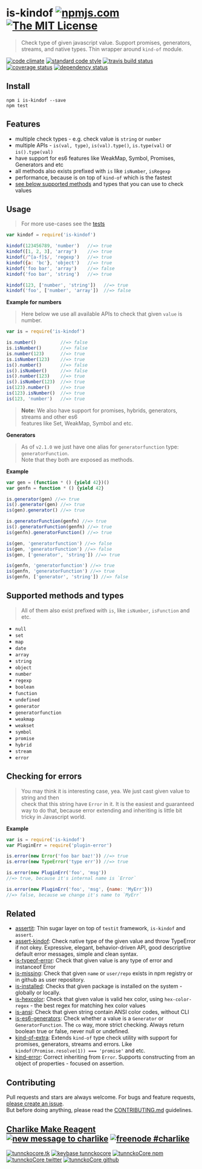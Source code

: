 # is-kindof [![npmjs.com][npmjs-img]][npmjs-url] [![The MIT License][license-img]][license-url] 

> Check type of given javascript value. Support promises, generators, streams, and native types. Thin wrapper around `kind-of` module.

[![code climate][codeclimate-img]][codeclimate-url] [![standard code style][standard-img]][standard-url] [![travis build status][travis-img]][travis-url] [![coverage status][coveralls-img]][coveralls-url] [![dependency status][david-img]][david-url]


## Install
```
npm i is-kindof --save
npm test
```


## Features
- multiple check types - e.g. check value is `string` or `number`
- multiple APIs - `is(val, type)`, `is(val).type()`, `is.type(val)` or `is().type(val)`
- have support for es6 features like WeakMap, Symbol, Promises, Generators and etc
- all methods also exists prefixed with `is` like `isNumber`, `isRegexp`
- performance, because is on top of `kind-of` which is the fastest
- [see below supported methods](https://github.com/tunnckoCore/is-kindof#supported-methods-and-types) and types that you can use to check values


## Usage
> For more use-cases see the [tests](./test.js)

```js
var kindof = require('is-kindof')

kindof(123456789, 'number')   //=> true
kindof([1, 2, 3], 'array')    //=> true 
kindof(/^[a-f]$/, 'regexp')   //=> true 
kindof({a: 'bc'}, 'object')   //=> true 
kindof('foo bar', 'array')    //=> false 
kindof('foo bar', 'string')   //=> true

kindof(123, ['number', 'string'])   //=> true
kindof('foo', ['number', 'array'])  //=> false
```

**Example for numbers**
> Here below we use all available APIs to check that given `value` is number.

```js
var is = require('is-kindof')

is.number()         //=> false
is.isNumber()       //=> false
is.number(123)      //=> true
is.isNumber(123)    //=> true
is().number()       //=> false
is().isNumber()     //=> false
is().number(123)    //=> true
is().isNumber(123)  //=> true
is(123).number()    //=> true
is(123).isNumber()  //=> true
is(123, 'number')   //=> true
```

> **Note:** We also have support for promises, hybrids, generators, streams and other es6  
features like Set, WeakMap, Symbol and etc.

**Generators**
> As of `v2.1.0` we just have one alias for `generatorfunction` type: `generatorFunction`.  
Note that they both are exposed as methods.

**Example**

```js
var gen = (function * () {yield 42})()
var genfn = function * () {yield 42}

is.generator(gen) //=> true
is().generator(gen) //=> true
is(gen).generator() //=> true

is.generatorFunction(genfn) //=> true
is().generatorFunction(genfn) //=> true
is(genfn).generatorFunction() //=> true

is(gen, 'generatorfunction') //=> false
is(gen, 'generatorFunction') //=> false
is(gen, ['generator', 'string']) //=> true

is(genfn, 'generatorfunction') //=> true
is(genfn, 'generatorFunction') //=> true
is(genfn, ['generator', 'string']) //=> false
```


## Supported methods and types
> All of them also exist prefixed with `is`, like `isNumber`, `isFunction` and etc.

- `null`
- `set`
- `map`
- `date`
- `array`
- `string`
- `object`
- `number`
- `regexp`
- `boolean`
- `function`
- `undefined`
- `generator`
- `generatorfunction`
- `weakmap`
- `weakset`
- `symbol`
- `promise`
- `hybrid`
- `stream`
- `error`


## Checking for errors
> You may think it is interesting case, yea. We just cast given value to string and then  
check that this string have `Error` in it. It is the easiest and guaranteed way to do that,
because error extending and inheriting is little bit tricky in Javascript world.

**Example**

```js
var is = require('is-kindof')
var PluginErr = require('plugin-error')

is.error(new Error('foo bar baz!')) //=> true
is.error(new TypeError('type err')) //=> true

is.error(new PluginErr('foo', 'msg'))
//=> true, because it's internal name is `Error`

is.error(new PluginErr('foo', 'msg', {name: 'MyErr'}))
//=> false, because we change it's name to `MyErr`
```


## Related
- [assertit](https://github.com/tunnckoCore/assertit): Thin sugar layer on top of `testit` framework, `is-kindof` and `assert`.
- [assert-kindof](https://github.com/tunnckoCore/assert-kindof): Check native type of the given value and throw TypeError if not okey. Expressive, elegant, behavior-driven API, good descriptive default error messages, simple and clean syntax.
- [is-typeof-error](https://github.com/tunnckocore/is-typeof-error): Check that given value is any type of error and instanceof Error
- [is-missing](https://github.com/tunnckocore/is-missing): Check that given `name` or `user/repo` exists in npm registry or in github as user repository.
- [is-installed](https://github.com/tunnckoCore/is-installed): Checks that given package is installed on the system - globally or locally.
- [is-hexcolor](https://github.com/tunnckocore/is-hexcolor): Check that given value is valid hex color, using `hex-color-regex` - the best regex for matching hex color values
- [is-ansi](https://github.com/tunnckocore/is-ansi): Check that given string contain ANSI color codes, without CLI
- [is-es6-generators](https://github.com/tunnckocore/is-es6-generators): Check whether a value is a `Generator` or `GeneratorFunction`. The `co` way, more strict checking. Always return boolean true or false, never null or undefined.
- [kind-of-extra](https://github.com/tunnckocore/kind-of-extra): Extends `kind-of` type check utility with support for promises, generators, streams and errors. Like `kindof(Promise.resolve(1)) === 'promise'` and etc.
- [kind-error](https://github.com/tunnckocore/kind-error): Correct inheriting from `Error`. Supports constructing from an object of properties - focused on assertion.


## Contributing
Pull requests and stars are always welcome. For bugs and feature requests, [please create an issue](https://github.com/tunnckoCore/is-kindof/issues/new).  
But before doing anything, please read the [CONTRIBUTING.md](./CONTRIBUTING.md) guidelines.


## [Charlike Make Reagent](http://j.mp/1stW47C) [![new message to charlike][new-message-img]][new-message-url] [![freenode #charlike][freenode-img]][freenode-url]

[![tunnckocore.tk][author-www-img]][author-www-url] [![keybase tunnckocore][keybase-img]][keybase-url] [![tunnckoCore npm][author-npm-img]][author-npm-url] [![tunnckoCore twitter][author-twitter-img]][author-twitter-url] [![tunnckoCore github][author-github-img]][author-github-url]


[npmjs-url]: https://www.npmjs.com/package/is-kindof
[npmjs-img]: https://img.shields.io/npm/v/is-kindof.svg?label=is-kindof

[license-url]: https://github.com/tunnckoCore/is-kindof/blob/master/LICENSE.md
[license-img]: https://img.shields.io/badge/license-MIT-blue.svg


[codeclimate-url]: https://codeclimate.com/github/tunnckoCore/is-kindof
[codeclimate-img]: https://img.shields.io/codeclimate/github/tunnckoCore/is-kindof.svg

[travis-url]: https://travis-ci.org/tunnckoCore/is-kindof
[travis-img]: https://img.shields.io/travis/tunnckoCore/is-kindof.svg

[coveralls-url]: https://coveralls.io/r/tunnckoCore/is-kindof
[coveralls-img]: https://img.shields.io/coveralls/tunnckoCore/is-kindof.svg

[david-url]: https://david-dm.org/tunnckoCore/is-kindof
[david-img]: https://img.shields.io/david/tunnckoCore/is-kindof.svg

[standard-url]: https://github.com/feross/standard
[standard-img]: https://img.shields.io/badge/code%20style-standard-brightgreen.svg


[author-www-url]: http://www.tunnckocore.tk
[author-www-img]: https://img.shields.io/badge/www-tunnckocore.tk-fe7d37.svg

[keybase-url]: https://keybase.io/tunnckocore
[keybase-img]: https://img.shields.io/badge/keybase-tunnckocore-8a7967.svg

[author-npm-url]: https://www.npmjs.com/~tunnckocore
[author-npm-img]: https://img.shields.io/badge/npm-~tunnckocore-cb3837.svg

[author-twitter-url]: https://twitter.com/tunnckoCore
[author-twitter-img]: https://img.shields.io/badge/twitter-@tunnckoCore-55acee.svg

[author-github-url]: https://github.com/tunnckoCore
[author-github-img]: https://img.shields.io/badge/github-@tunnckoCore-4183c4.svg

[freenode-url]: http://webchat.freenode.net/?channels=charlike
[freenode-img]: https://img.shields.io/badge/freenode-%23charlike-5654a4.svg

[new-message-url]: https://github.com/tunnckoCore/messages
[new-message-img]: https://img.shields.io/badge/send%20me-message-green.svg

